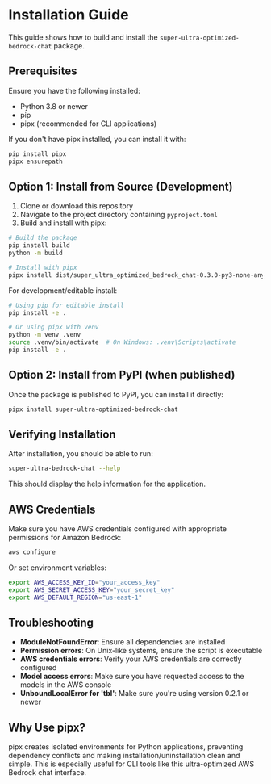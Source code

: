# Installation Guide

This guide shows how to build and install the `super-ultra-optimized-bedrock-chat` package.

## Prerequisites

Ensure you have the following installed:
- Python 3.8 or newer
- pip
- pipx (recommended for CLI applications)

If you don't have pipx installed, you can install it with:

```bash
pip install pipx
pipx ensurepath
```

## Option 1: Install from Source (Development)

1. Clone or download this repository
2. Navigate to the project directory containing `pyproject.toml`
3. Build and install with pipx:

```bash
# Build the package
pip install build
python -m build

# Install with pipx
pipx install dist/super_ultra_optimized_bedrock_chat-0.3.0-py3-none-any.whl
```

For development/editable install:

```bash
# Using pip for editable install
pip install -e .

# Or using pipx with venv
python -m venv .venv
source .venv/bin/activate  # On Windows: .venv\Scripts\activate
pip install -e .
```

## Option 2: Install from PyPI (when published)

Once the package is published to PyPI, you can install it directly:

```bash
pipx install super-ultra-optimized-bedrock-chat
```

## Verifying Installation

After installation, you should be able to run:

```bash
super-ultra-bedrock-chat --help
```

This should display the help information for the application.

## AWS Credentials

Make sure you have AWS credentials configured with appropriate permissions for Amazon Bedrock:

```bash
aws configure
```

Or set environment variables:

```bash
export AWS_ACCESS_KEY_ID="your_access_key"
export AWS_SECRET_ACCESS_KEY="your_secret_key"
export AWS_DEFAULT_REGION="us-east-1"
```

## Troubleshooting

- **ModuleNotFoundError**: Ensure all dependencies are installed
- **Permission errors**: On Unix-like systems, ensure the script is executable
- **AWS credentials errors**: Verify your AWS credentials are correctly configured
- **Model access errors**: Make sure you have requested access to the models in the AWS console
- **UnboundLocalError for 'tbl'**: Make sure you're using version 0.2.1 or newer

## Why Use pipx?

pipx creates isolated environments for Python applications, preventing dependency conflicts and making installation/uninstallation clean and simple. This is especially useful for CLI tools like this ultra-optimized AWS Bedrock chat interface.

